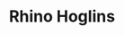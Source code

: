 ---
layout: post
title: Rhino Hoglins
permalink: /addons/compliance32x/Rhino%20Hoglins
comments: true
comments-id: RhinoHoglins
header-img: compliance32x/addons/Rhino Hoglins.jpg

carousel-img: article/carousel/Rhino Hoglins/
show_carousel_name: false

long_text: Turns Hoglins into awesome rhinos.

authors:
  - ShrimpSnail

download:
  - 1.17:
    - https://github.com/Compliance-Addons/Addons/raw/master/32x/Rhino%20Hoglins/Rhinoglins%2032x.zip
---